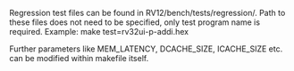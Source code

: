 Regression test files can be found in RV12/bench/tests/regression/. Path to these files does not need to be specified, only test program name is required. Example:
make test=rv32ui-p-addi.hex

Further parameters like MEM_LATENCY, DCACHE_SIZE, ICACHE_SIZE etc. can be modified within makefile itself.
